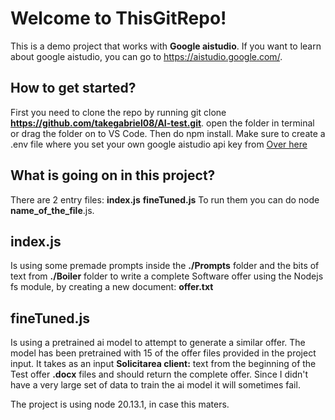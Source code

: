 # Welcome to ThisGitRepo!

This is a demo project that works with **Google aistudio**. If you want to learn about google aistudio, you can go to https://aistudio.google.com/. 

## How to get started?

First you need to clone the repo by running git clone **https://github.com/takegabriel08/AI-test.git**.
open the folder in terminal or drag the folder on to VS Code.
Then do npm install.
Make sure to create a .env file where you set your own google aistudio api key from [Over here](https://aistudio.google.com/app/apikey)

## What is going on in this project?
There are 2 entry files:
**index.js**
**fineTuned.js**
To run them you can do node **name_of_the_file**.js.

## **index.js** 
Is using some premade prompts inside the **./Prompts** folder and the bits of text from **./Boiler** folder to write a complete Software offer using the Nodejs fs module, by creating a new document: **offer.txt**
## **fineTuned.js** 
Is using a pretrained ai model to attempt to generate a similar offer. The model has been pretrained with 15 of the offer files provided in the project input. 
It takes as an input **Solicitarea client:** text from the beginning of the Test offer **.docx** files and should return the complete offer. Since I didn't have a very large set of data to train the ai model it will sometimes fail.

The project is using node 20.13.1, in case this maters.
